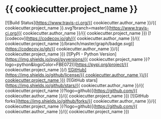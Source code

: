 # {{ cookiecutter.project_name }}

[![Build Status](https://www.travis-ci.org/{{ cookiecutter.author_name }}/{{ cookiecutter.project_name }}.svg?branch=master)](https://www.travis-ci.org/{{ cookiecutter.author_name }}/{{ cookiecutter.project_name }})
[![codecov](https://codecov.io/gh/{{ cookiecutter.author_name }}/{{ cookiecutter.project_name }}/branch/master/graph/badge.svg)](https://codecov.io/gh/{{ cookiecutter.author_name }}/{{ cookiecutter.project_name }})
[![PyPI - Python Version](https://img.shields.io/pypi/pyversions/{{ cookiecutter.project_name }}?logo=python&logoColor=FBE072)](https://pypi.org/project/{{ cookiecutter.project_name }}/)
[![GitHub](https://img.shields.io/github/license/{{ cookiecutter.author_name }}/{{ cookiecutter.project_name }})](./LICENSE)
[![GitHub stars](https://img.shields.io/github/stars/{{ cookiecutter.author_name }}/{{ cookiecutter.project_name }}?logo=github)](https://github.com/{{ cookiecutter.author_name }}/{{ cookiecutter.project_name }})
[![GitHub forks](https://img.shields.io/github/forks/{{ cookiecutter.author_name }}/{{ cookiecutter.project_name }}?logo=github)](https://github.com/{{ cookiecutter.author_name }}/{{ cookiecutter.project_name }})
